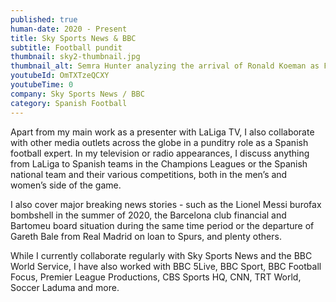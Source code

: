 ```yaml
---
published: true
human-date: 2020 - Present
title: Sky Sports News & BBC
subtitle: Football pundit
thumbnail: sky2-thumbnail.jpg
thumbnail_alt: Semra Hunter analyzing the arrival of Ronald Koeman as FC Barcelona manager for Sky Sports News
youtubeId: OmTXTzeQCXY
youtubeTime: 0
company: Sky Sports News / BBC
category: Spanish Football
---
```

Apart from my main work as a presenter with LaLiga TV, I also collaborate with other media outlets across the globe in a punditry role as a Spanish football expert. In my television or radio appearances, I discuss anything from LaLiga to Spanish teams in the Champions Leagues or the Spanish national team and their various competitions, both in the men’s and women’s side of the game.

I also cover major breaking news stories - such as the Lionel Messi burofax bombshell in the summer of 2020, the Barcelona club financial and Bartomeu board situation during the same time period or the departure of Gareth Bale from Real Madrid on loan to Spurs, and plenty others.

While I currently collaborate regularly with Sky Sports News and the BBC World Service, I have also worked with BBC 5Live, BBC Sport, BBC Football Focus, Premier League Productions, CBS Sports HQ, CNN, TRT World, Soccer Laduma and more.